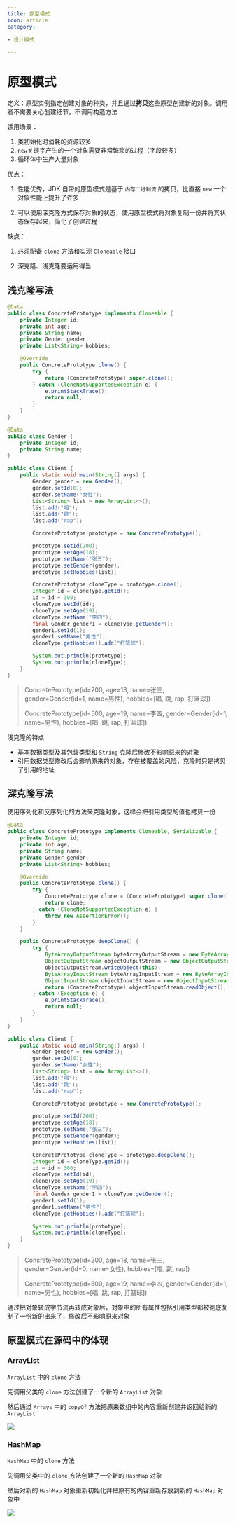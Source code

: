 ```yaml
---
title: 原型模式
icon: article
category:

- 设计模式

---
```


# 原型模式

定义：原型实例指定创建对象的种类，并且通过**拷贝**这些原型创建新的对象。调用者不需要关心创建细节，不调用构造方法

适用场景：

1. 类初始化时消耗的资源较多
2. `new`关键字产生的一个对象需要非常繁琐的过程（字段较多）
3. 循环体中生产大量对象

优点：

1. 性能优秀，JDK 自带的原型模式是基于 `内存二进制流` 的拷贝，比直接 `new` 一个对象性能上提升了许多

2. 可以使用深克隆方式保存对象的状态，使用原型模式将对象复制一份并将其状态保存起来，简化了创建过程

缺点：

1. 必须配备 `clone` 方法和实现 `Cloneable` 接口

2. 深克隆、浅克隆要运用得当



## 浅克隆写法

```java
@Data
public class ConcretePrototype implements Cloneable {
    private Integer id;
    private int age;
    private String name;
    private Gender gender;
    private List<String> hobbies;

    @Override
    public ConcretePrototype clone() {
        try {
            return (ConcretePrototype) super.clone();
        } catch (CloneNotSupportedException e) {
            e.printStackTrace();
            return null;
        }
    }
}
```

```java
@Data
public class Gender {
    private Integer id;
    private String name;
}
```

```java
public class Client {
    public static void main(String[] args) {
        Gender gender = new Gender();
        gender.setId(0);
        gender.setName("女性");
        List<String> list = new ArrayList<>();
        list.add("唱");
        list.add("跳");
        list.add("rap");

        ConcretePrototype prototype = new ConcretePrototype();

        prototype.setId(200);
        prototype.setAge(18);
        prototype.setName("张三");
        prototype.setGender(gender);
        prototype.setHobbies(list);

        ConcretePrototype cloneType = prototype.clone();
        Integer id = cloneType.getId();
        id = id + 300;
        cloneType.setId(id);
        cloneType.setAge(19);
        cloneType.setName("李四");
        final Gender gender1 = cloneType.getGender();
        gender1.setId(1);
        gender1.setName("男性");
        cloneType.getHobbies().add("打篮球");

        System.out.println(prototype);
        System.out.println(cloneType);
    }
}
```

> ConcretePrototype(id=200, age=18, name=张三, gender=Gender(id=1, name=男性), hobbies=[唱, 跳, rap, 打篮球])
>
> ConcretePrototype(id=500, age=19, name=李四, gender=Gender(id=1, name=男性), hobbies=[唱, 跳, rap, 打篮球])

浅克隆的特点

- 基本数据类型及其包装类型和 `String` 克隆后修改不影响原来的对象
- 引用数据类型修改后会影响原来的对象，存在被覆盖的风险，克隆时只是拷贝了引用的地址



## 深克隆写法

使用序列化和反序列化的方法来克隆对象，这样会把引用类型的值也拷贝一份

```java
@Data
public class ConcretePrototype implements Cloneable, Serializable {
    private Integer id;
    private int age;
    private String name;
    private Gender gender;
    private List<String> hobbies;

    @Override
    public ConcretePrototype clone() {
        try {
            ConcretePrototype clone = (ConcretePrototype) super.clone();
            return clone;
        } catch (CloneNotSupportedException e) {
            throw new AssertionError();
        }
    }

    public ConcretePrototype deepClone() {
        try {
            ByteArrayOutputStream byteArrayOutputStream = new ByteArrayOutputStream();
            ObjectOutputStream objectOutputStream = new ObjectOutputStream(byteArrayOutputStream);
            objectOutputStream.writeObject(this);
            ByteArrayInputStream byteArrayInputStream = new ByteArrayInputStream(byteArrayOutputStream.toByteArray());
            ObjectInputStream objectInputStream = new ObjectInputStream(byteArrayInputStream);
            return (ConcretePrototype) objectInputStream.readObject();
        } catch (Exception e) {
            e.printStackTrace();
            return null;
        }
    }
}
```

```java
public class Client {
    public static void main(String[] args) {
        Gender gender = new Gender();
        gender.setId(0);
        gender.setName("女性");
        List<String> list = new ArrayList<>();
        list.add("唱");
        list.add("跳");
        list.add("rap");

        ConcretePrototype prototype = new ConcretePrototype();

        prototype.setId(200);
        prototype.setAge(18);
        prototype.setName("张三");
        prototype.setGender(gender);
        prototype.setHobbies(list);

        ConcretePrototype cloneType = prototype.deepClone();
        Integer id = cloneType.getId();
        id = id + 300;
        cloneType.setId(id);
        cloneType.setAge(19);
        cloneType.setName("李四");
        final Gender gender1 = cloneType.getGender();
        gender1.setId(1);
        gender1.setName("男性");
        cloneType.getHobbies().add("打篮球");

        System.out.println(prototype);
        System.out.println(cloneType);
    }
}
```

> ConcretePrototype(id=200, age=18, name=张三, gender=Gender(id=0, name=女性), hobbies=[唱, 跳, rap])
>
> ConcretePrototype(id=500, age=19, name=李四, gender=Gender(id=1, name=男性), hobbies=[唱, 跳, rap, 打篮球])

通过把对象转成字节流再转成对象后，对象中的所有属性包括引用类型都被彻底复制了一份新的出来了，修改后不影响原来对象



## 原型模式在源码中的体现

### ArrayList

`ArrayList` 中的 `clone` 方法

先调用父类的 `clone` 方法创建了一个新的 `ArrayList` 对象

然后通过 `Arrays` 中的 `copyOf` 方法把原来数组中的内容重新创建并返回给新的 `ArrayList`

![](https://wingbun-notes-image.oss-cn-guangzhou.aliyuncs.com/images/20210917224228.png)



### HashMap

`HashMap` 中的 `clone` 方法

先调用父类中的 `clone` 方法创建了一个新的 `HashMap` 对象

然后对新的 `HashMap` 对象重新初始化并把原有的内容重新存放到新的 `HashMap` 对象中

![](https://wingbun-notes-image.oss-cn-guangzhou.aliyuncs.com/images/20210917224211.png)



